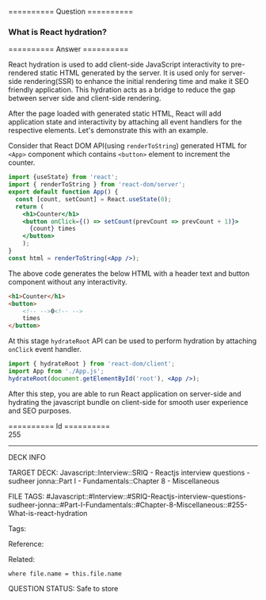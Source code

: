 ========== Question ==========  

### What is React hydration?  

========== Answer ==========  

React hydration is used to add client-side JavaScript interactivity to pre-rendered static HTML generated by the server. It is used only for server-side rendering(SSR) to enhance the initial rendering time and make it SEO friendly application. This hydration acts as a bridge to reduce the gap between server side and client-side rendering.

After the page loaded with generated static HTML, React will add application state and interactivity by attaching all event handlers for the respective elements. Let's demonstrate this with an example.

Consider that React DOM API(using `renderToString`) generated HTML for `<App>` component which contains `<button>` element to increment the counter.

```jsx
import {useState} from 'react';
import { renderToString } from 'react-dom/server';
export default function App() {
  const [count, setCount] = React.useState(0);
  return (
    <h1>Counter</h1>
    <button onClick={() => setCount(prevCount => prevCount + 1)}>
      {count} times
    </button>
    );
}
const html = renderToString(<App />);
```

The above code generates the below HTML with a header text and button component without any interactivity.

```html
<h1>Counter</h1>
<button>
    <!-- -->0<!-- -->
    times
</button>
```

At this stage `hydrateRoot` API can be used to perform hydration by attaching `onClick` event handler.

```jsx
import { hydrateRoot } from 'react-dom/client';
import App from './App.js';
hydrateRoot(document.getElementById('root'), <App />);
```

After this step, you are able to run React application on server-side and hydrating the javascript bundle on client-side for smooth user experience and SEO purposes.

========== Id ==========  
255

---

DECK INFO

TARGET DECK: Javascript::Interview::SRIQ - Reactjs interview questions - sudheer jonna::Part I - Fundamentals::Chapter 8 - Miscellaneous

FILE TAGS: #Javascript::#Interview::#SRIQ-Reactjs-interview-questions-sudheer-jonna::#Part-I-Fundamentals::#Chapter-8-Miscellaneous::#255-What-is-react-hydration

Tags:

Reference:

Related:

```dataview
where file.name = this.file.name
```
QUESTION STATUS: Safe to store
